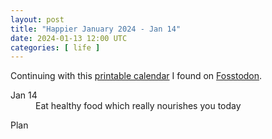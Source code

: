 ```yaml
---
layout: post
title: "Happier January 2024 - Jan 14"
date: 2024-01-13 12:00 UTC
categories: [ life ]
---
```


Continuing with this [printable calendar] I found on [Fosstodon].

  [printable calendar]: https://actionforhappiness.org/sites/default/files/calendar_download/pdf/Jan%202024.pdf
  [Fosstodon]: https://fosstodon.org

<dl>
  <dt>Jan 14</dt>
  <dd>Eat healthy food which really nourishes you today</dd>
</dl>

<dl>
  <dt>Plan</dt>
  <dd></dd>
</dl>
